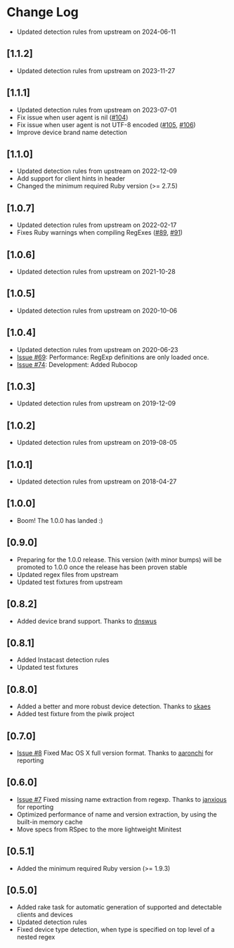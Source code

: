 # Change Log

- Updated detection rules from upstream on 2024-06-11

## [1.1.2]
-  Updated detection rules from upstream on 2023-11-27

## [1.1.1]
- Updated detection rules from upstream on 2023-07-01
- Fix issue when user agent is nil ([#104](https://github.com/podigee/device_detector/issues/104))
- Fix issue when user agent is not UTF-8 encoded ([#105](https://github.com/podigee/device_detector/issues/105), [#106](https://github.com/podigee/device_detector/issues/106))
- Improve device brand name detection

## [1.1.0]
- Updated detection rules from upstream on 2022-12-09
- Add support for client hints in header
- Changed the minimum required Ruby version (>= 2.7.5)

## [1.0.7]
- Updated detection rules from upstream on 2022-02-17
- Fixes Ruby warnings when compiling RegExes ([#89](https://github.com/podigee/device_detector/issues/89), [#91](https://github.com/podigee/device_detector/issues/91))

## [1.0.6]
- Updated detection rules from upstream on 2021-10-28

## [1.0.5]
- Updated detection rules from upstream on 2020-10-06

## [1.0.4]
- Updated detection rules from upstream on 2020-06-23
- [Issue #69](https://github.com/podigee/device_detector/issues/69): Performance: RegExp definitions are only loaded once.
- [Issue #74](https://github.com/podigee/device_detector/issues/74): Development: Added Rubocop

## [1.0.3]
- Updated detection rules from upstream on 2019-12-09

## [1.0.2]
- Updated detection rules from upstream on 2019-08-05

## [1.0.1]
- Updated detection rules from upstream on 2018-04-27

## [1.0.0]
- Boom! The 1.0.0 has landed :)

## [0.9.0]
- Preparing for the 1.0.0 release. This version (with minor bumps) will be promoted to 1.0.0 once the release has been proven stable
- Updated regex files from upstream
- Updated test fixtures from upstream

## [0.8.2]
- Added device brand support. Thanks to [dnswus](https://github.com/dnswus)

## [0.8.1]
- Added Instacast detection rules
- Updated test fixtures

## [0.8.0]
- Added a better and more robust device detection. Thanks to [skaes](https://github.com/skaes)
- Added test fixture from the piwik project

## [0.7.0]
- [Issue #8](https://github.com/podigee/device_detector/issues/8) Fixed Mac OS X full version format. Thanks to [aaronchi](https://github.com/aaronchi) for reporting

## [0.6.0]

- [Issue #7](https://github.com/podigee/device_detector/issues/7) Fixed missing name extraction from regexp. Thanks to [janxious](https://github.com/janxious) for reporting
- Optimized performance of name and version extraction, by using the built-in memory cache
- Move specs from RSpec to the more lightweight Minitest

## [0.5.1]

- Added the minimum required Ruby version (>= 1.9.3)

## [0.5.0]

- Added rake task for automatic generation of supported and detectable clients and devices
- Updated detection rules
- Fixed device type detection, when type is specified on top level of a nested regex
